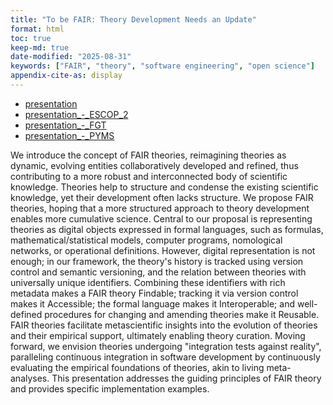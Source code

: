 ```yaml
---
title: "To be FAIR: Theory Development Needs an Update"
format: html
toc: true
keep-md: true
date-modified: "2025-08-31"
keywords: ["FAIR", "theory", "software engineering", "open science"]
appendix-cite-as: display
---
```


* [presentation](presentation.html)
* [presentation_-_ESCOP_2](presentation_-_ESCOP_2.html)
* [presentation_-_FGT](presentation_-_FGT.html)
* [presentation_-_PYMS](presentation_-_PYMS.html)


We introduce the concept of FAIR theories, reimagining theories as dynamic, evolving entities collaboratively developed and refined, thus contributing to a more robust and interconnected body of scientific knowledge.
Theories help to structure and condense the existing scientific knowledge, yet their development often lacks structure.
We propose FAIR theories, hoping that a more structured approach to theory development enables more cumulative science.
Central to our proposal is representing theories as digital objects expressed in formal languages, such as formulas, mathematical/statistical models, computer programs, nomological networks, or operational definitions. 
However, digital representation is not enough; in our framework, the theory's history is tracked using version control and semantic versioning, and the relation between theories with universally unique identifiers.
Combining these identifiers with rich metadata makes a FAIR theory Findable; tracking it via version control makes it Accessible; the formal language makes it Interoperable; and well-defined procedures for changing and amending theories make it Reusable.
FAIR theories facilitate metascientific insights into the evolution of theories and their empirical support, ultimately enabling theory curation.
Moving forward, we envision theories undergoing "integration tests against reality", paralleling continuous integration in software development by continuously evaluating the empirical foundations of theories, akin to living meta-analyses. 
This presentation addresses the guiding principles of FAIR theory and provides specific implementation examples.



